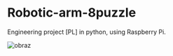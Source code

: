 # Robotic-arm-8puzzle
Engineering project [PL] in python, using Raspberry Pi.

![obraz](https://github.com/Magg-z/Robotic-arm-8puzzle/assets/55329108/c1bb5aa6-810d-48ed-8261-0a33137228df)
